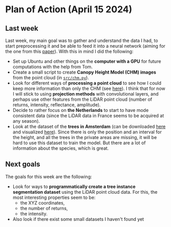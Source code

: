 # Plan of Action (April 15 2024)

## Last week

Last week, my main goal was to gather and understand the data I had, to start preprocessing it and be able to feed it into a neural network (aiming for the one from this [paper](https://www.mdpi.com/1999-4907/15/2/293)). With this in mind I did the following:

- Set up Ubuntu and other things on the **computer with a GPU** for future computations with the help from Tom.
- Create a small script to create **Canopy Height Model (CHM) images** from the point cloud (in [`src/chm.py`](../../src/chm.py)).
- Look for different ways of **processing a point cloud** to see how I could keep more information than only the CHM (see [here](../Resources/LiDAR_Embedding.md)). I think that for now I will stick to using **projection methods** with convolutional layers, and perhaps use other features from the LiDAR point cloud (number of returns, intensity, reflectance, amplitude).
- Decide to rather focus on **the Netherlands** to start to have mode consistent data (since the LiDAR data in France seems to be acquired at any season).
- Look at the dataset of the **trees in Amsterdam** (can be downloaded [here](https://maps.amsterdam.nl/open_geodata/?k=505) and visualized [here](https://maps.amsterdam.nl/bomen/)). Since there is only the position and an interval for the height, and all the trees in the private areas are missing, it will be hard to use this dataset to train the model. But there are a lot of information about the species, which is great.

## Next goals

The goals for this week are the following:

- Look for ways to **programmatically create a tree instance segmentation dataset** using the LiDAR point cloud data. For this, the most interesting properties seem to be:
    - the XYZ coordinates,
    - the number of returns,
    - the intensity.
- Also look if there exist some small datasets I haven't found yet
